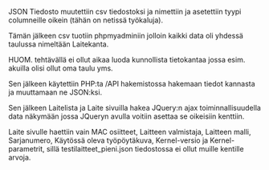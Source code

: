 JSON Tiedosto muutettiin csv tiedostoksi ja nimettiin ja asetettiin tyypi columneille oikein (tähän on netissä työkaluja).

Tämän jälkeen csv tuotiin phpmyadminiin jolloin kaikki data oli yhdessä taulussa nimeltään Laitekanta.

HUOM. tehtävällä ei ollut aikaa luoda kunnollista tietokantaa jossa esim. akuilla olisi ollut oma taulu yms.

Sen jälkeen käytettiin PHP:ta /API hakemistossa hakemaan tiedot kannasta ja muuttamaan ne JSON:ksi. 

Sen jälkeen Laitelista ja Laite sivuilla hakea JQuery:n ajax toiminnallisuudella data näkymään jossa JQueryn avulla voitiin asettaa se oikeisiin kenttiin.

Laite sivulle haettiin vain MAC osiitteet, Laitteen valmistaja, Laitteen malli, Sarjanumero, Käytössä oleva työpöytäkuva, Kernel-versio ja Kernel-parametrit, sillä testilaitteet_pieni.json tiedostossa ei ollut muille kentille arvoja.